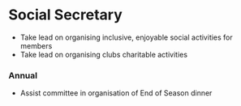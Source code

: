 # Social Secretary

- Take lead on organising inclusive, enjoyable social activities for members
- Take lead on organising clubs charitable activities

### Annual 
- Assist committee in organisation of End of Season dinner